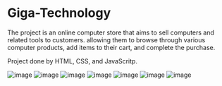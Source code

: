 # Giga-Technology

The project is an online computer store that aims to sell computers and related tools to customers.
allowing them to browse through various computer products, add items to their cart, and complete the purchase.

Project done by HTML, CSS, and JavaScritp.

![image](https://github.com/Aboodjdou96/Giga-Technology/assets/121454993/23206576-0179-40ef-8700-2da5f5ec1d96)
![image](https://github.com/Aboodjdou96/Giga-Technology/assets/121454993/ae0a34cb-1ce9-4573-9e0f-e7d573838da9)
![image](https://github.com/Aboodjdou96/Giga-Technology/assets/121454993/892e575e-f848-47f4-b6b3-a3a919182433)
![image](https://github.com/Aboodjdou96/Giga-Technology/assets/121454993/b0694a05-2b69-4f33-9084-366c81720adf)
![image](https://github.com/Aboodjdou96/Giga-Technology/assets/121454993/21055b8e-45ca-49c0-ab28-631a9d0c3db9)
![image](https://github.com/Aboodjdou96/Giga-Technology/assets/121454993/9cdcd0c0-7c96-4dec-a8fd-def6b8e515a5)
![image](https://github.com/Aboodjdou96/Giga-Technology/assets/121454993/2b3ac54b-9a14-4d47-9bd9-96ca7157cd99)
